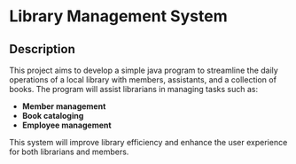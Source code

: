 <h1>Library Management System</h1>

<h2>Description</h2>
<p>This project aims to develop a simple java program to streamline the daily operations of a local library with members, assistants, and a collection of  books. The program will assist librarians in managing tasks such as:</p>

- <b>Member management</b> 
- <b>Book cataloging</b> 
- <b>Employee management</b>
<p>This system will improve library efficiency and enhance the user experience for both librarians and members.</p>
